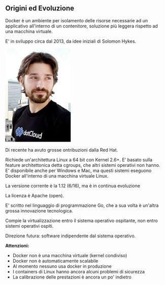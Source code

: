 ## Origini ed Evoluzione

Docker è un ambiente per isolamento delle risorse necessarie ad un applicativo all'interno di un contenitore, soluzione più leggera rispetto ad una macchina virtuale.

E' in sviluppo circa dal 2013, da idee iniziali di Solomon Hykes.

![](/gitbook/images/hykes.png)

Di recente ha avuto grosse ontribuzioni dalla Red Hat.

Richiede un'architettura Linux a 64 bit con Kernel 2.6+. E' basato sulla feature architettonica detta cgroups, che altri sistemi operativi non hanno. E' disponibile anche per Windows e Mac, ma questi sistemi eseguono Docker all'interno di una macchina virtuale Linux.

La versione corrente è la 1.12 \(6/16\), ma è in continua evoluzione

La licenza è Apache \(open\).

E' scritto nel linguaggio di programmazione Go, che a sua volta è un'altra grossa innovazione tecnologica.

Compie la virtualizzazione entro il sistema operativo ospitante, non entro sistemi operativi ospiti.

Direzione futura: software indipendente dal sistema operativo.

**Attenzioni:**

* Docker non è una macchina virtuale \(kernel condiviso\)
* Docker non è automaticamente scalabile
* Al momento nessuno usa docker in produzione
* I containers di Linux hanno ancora alcuni problemi di sicurezza
* La calibrazione delle prestazioni è ancora un po' indietro





